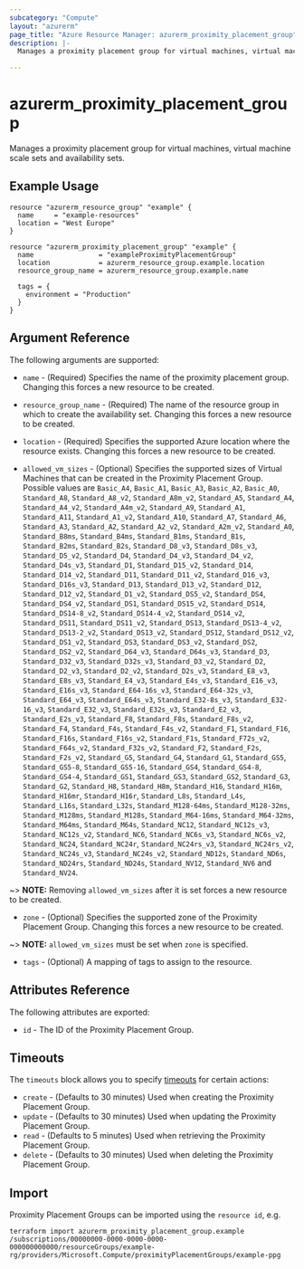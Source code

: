 ```yaml
---
subcategory: "Compute"
layout: "azurerm"
page_title: "Azure Resource Manager: azurerm_proximity_placement_group"
description: |-
  Manages a proximity placement group for virtual machines, virtual machine scale sets and availability sets.

---
```


# azurerm_proximity_placement_group

Manages a proximity placement group for virtual machines, virtual machine scale sets and availability sets.

## Example Usage

```hcl
resource "azurerm_resource_group" "example" {
  name     = "example-resources"
  location = "West Europe"
}

resource "azurerm_proximity_placement_group" "example" {
  name                = "exampleProximityPlacementGroup"
  location            = azurerm_resource_group.example.location
  resource_group_name = azurerm_resource_group.example.name

  tags = {
    environment = "Production"
  }
}
```

## Argument Reference

The following arguments are supported:

* `name` - (Required) Specifies the name of the proximity placement group. Changing this forces a new resource to be created.

* `resource_group_name` - (Required) The name of the resource group in which to create the availability set. Changing this forces a new resource to be created.

* `location` - (Required) Specifies the supported Azure location where the resource exists. Changing this forces a new resource to be created.

* `allowed_vm_sizes` - (Optional) Specifies the supported sizes of Virtual Machines that can be created in the Proximity Placement Group. Possible values are `Basic_A4`, `Basic_A1`, `Basic_A3`, `Basic_A2`, `Basic_A0`, `Standard_A8`, `Standard_A8_v2`, `Standard_A8m_v2`, `Standard_A5`, `Standard_A4`, `Standard_A4_v2`, `Standard_A4m_v2`, `Standard_A9`, `Standard_A1`, `Standard_A11`, `Standard_A1_v2`, `Standard_A10`, `Standard_A7`, `Standard_A6`, `Standard_A3`, `Standard_A2`, `Standard_A2_v2`, `Standard_A2m_v2`, `Standard_A0`, `Standard_B8ms`, `Standard_B4ms`, `Standard_B1ms`, `Standard_B1s`, `Standard_B2ms`, `Standard_B2s`, `Standard_D8_v3`, `Standard_D8s_v3`, `Standard_D5_v2`, `Standard_D4`, `Standard_D4_v3`, `Standard_D4_v2`, `Standard_D4s_v3`, `Standard_D1`, `Standard_D15_v2`, `Standard_D14`, `Standard_D14_v2`, `Standard_D11`, `Standard_D11_v2`, `Standard_D16_v3`, `Standard_D16s_v3`, `Standard_D13`, `Standard_D13_v2`, `Standard_D12`, `Standard_D12_v2`, `Standard_D1_v2`, `Standard_DS5_v2`, `Standard_DS4`, `Standard_DS4_v2`, `Standard_DS1`, `Standard_DS15_v2`, `Standard_DS14`, `Standard_DS14-8_v2`, `Standard_DS14-4_v2`, `Standard_DS14_v2`, `Standard_DS11`, `Standard_DS11_v2`, `Standard_DS13`, `Standard_DS13-4_v2`, `Standard_DS13-2_v2`, `Standard_DS13_v2`, `Standard_DS12`, `Standard_DS12_v2`, `Standard_DS1_v2`, `Standard_DS3`, `Standard_DS3_v2`, `Standard_DS2`, `Standard_DS2_v2`, `Standard_D64_v3`, `Standard_D64s_v3`, `Standard_D3`, `Standard_D32_v3`, `Standard_D32s_v3`, `Standard_D3_v2`, `Standard_D2`, `Standard_D2_v3`, `Standard_D2_v2`, `Standard_D2s_v3`, `Standard_E8_v3`, `Standard_E8s_v3`, `Standard_E4_v3`, `Standard_E4s_v3`, `Standard_E16_v3`, `Standard_E16s_v3`, `Standard_E64-16s_v3`, `Standard_E64-32s_v3`, `Standard_E64_v3`, `Standard_E64s_v3`, `Standard_E32-8s_v3`, `Standard_E32-16_v3`, `Standard_E32_v3`, `Standard_E32s_v3`, `Standard_E2_v3`, `Standard_E2s_v3`, `Standard_F8`, `Standard_F8s`, `Standard_F8s_v2`, `Standard_F4`, `Standard_F4s`, `Standard_F4s_v2`, `Standard_F1`, `Standard_F16`, `Standard_F16s`, `Standard_F16s_v2`, `Standard_F1s`, `Standard_F72s_v2`, `Standard_F64s_v2`, `Standard_F32s_v2`, `Standard_F2`, `Standard_F2s`, `Standard_F2s_v2`, `Standard_G5`, `Standard_G4`, `Standard_G1`, `Standard_GS5`, `Standard_GS5-8`, `Standard_GS5-16`, `Standard_GS4`, `Standard_GS4-8`, `Standard_GS4-4`, `Standard_GS1`, `Standard_GS3`, `Standard_GS2`, `Standard_G3`, `Standard_G2`, `Standard_H8`, `Standard_H8m`, `Standard_H16`, `Standard_H16m`, `Standard_H16mr`, `Standard_H16r`, `Standard_L8s`, `Standard_L4s`, `Standard_L16s`, `Standard_L32s`, `Standard_M128-64ms`, `Standard_M128-32ms`, `Standard_M128ms`, `Standard_M128s`, `Standard_M64-16ms`, `Standard_M64-32ms`, `Standard_M64ms`, `Standard_M64s`, `Standard_NC12`, `Standard_NC12s_v3`, `Standard_NC12s_v2`, `Standard_NC6`, `Standard_NC6s_v3`, `Standard_NC6s_v2`, `Standard_NC24`, `Standard_NC24r`, `Standard_NC24rs_v3`, `Standard_NC24rs_v2`, `Standard_NC24s_v3`, `Standard_NC24s_v2`, `Standard_ND12s`, `Standard_ND6s`, `Standard_ND24rs`, `Standard_ND24s`, `Standard_NV12`, `Standard_NV6` and `Standard_NV24`.

~> **NOTE:** Removing `allowed_vm_sizes` after it is set forces a new resource to be created.

* `zone` - (Optional) Specifies the supported zone of the Proximity Placement Group. Changing this forces a new resource to be created.

~> **NOTE:** `allowed_vm_sizes` must be set when `zone` is specified.

* `tags` - (Optional) A mapping of tags to assign to the resource.

## Attributes Reference

The following attributes are exported:

* `id` - The ID of the Proximity Placement Group.

## Timeouts

The `timeouts` block allows you to specify [timeouts](https://www.terraform.io/language/resources/syntax#operation-timeouts) for certain actions:

* `create` - (Defaults to 30 minutes) Used when creating the Proximity Placement Group.
* `update` - (Defaults to 30 minutes) Used when updating the Proximity Placement Group.
* `read` - (Defaults to 5 minutes) Used when retrieving the Proximity Placement Group.
* `delete` - (Defaults to 30 minutes) Used when deleting the Proximity Placement Group.

## Import

Proximity Placement Groups can be imported using the `resource id`, e.g.

```shell
terraform import azurerm_proximity_placement_group.example /subscriptions/00000000-0000-0000-0000-000000000000/resourceGroups/example-rg/providers/Microsoft.Compute/proximityPlacementGroups/example-ppg
```
